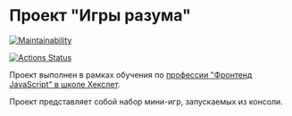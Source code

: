 # Проект "Игры разума"

[![Maintainability](https://api.codeclimate.com/v1/badges/e9ca5f158779a4919633/maintainability)](https://codeclimate.com/github/elvolt/frontend-project-lvl1/maintainability)

[![Actions Status](https://github.com/elvolt/frontend-project-lvl1/workflows/Node%20CI/badge.svg)](https://github.com/elvolt/frontend-project-lvl1/actions)

Проект выполнен в рамках обучения по 
<a href="https://ru.hexlet.io/professions/frontend">профессии "Фронтенд JavaScript" в школе Хекслет</a>.

Проект представляет собой набор мини-игр, запускаемых из консоли.